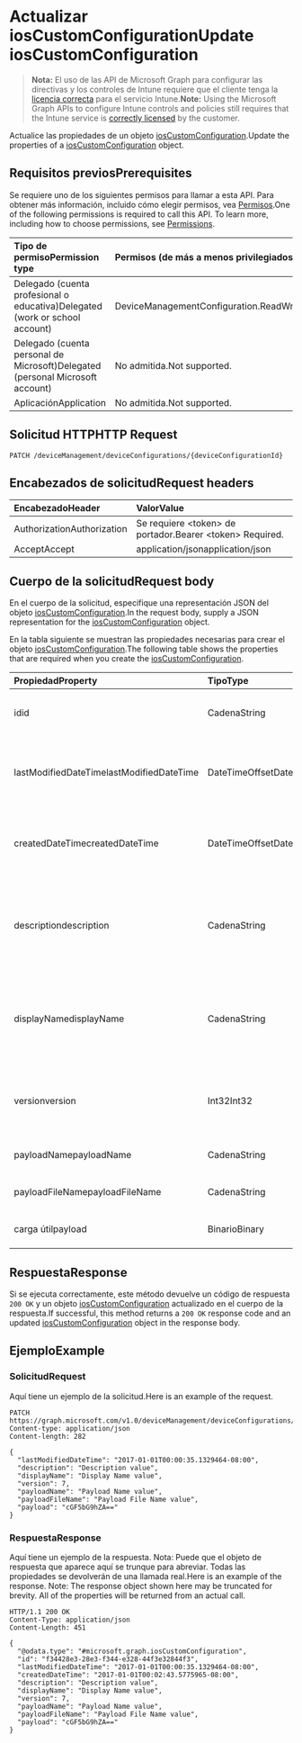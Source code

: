 # <a name="update-ioscustomconfiguration"></a><span data-ttu-id="1de74-101">Actualizar iosCustomConfiguration</span><span class="sxs-lookup"><span data-stu-id="1de74-101">Update iosCustomConfiguration</span></span>

> <span data-ttu-id="1de74-102">**Nota:** El uso de las API de Microsoft Graph para configurar las directivas y los controles de Intune requiere que el cliente tenga la [licencia correcta](https://go.microsoft.com/fwlink/?linkid=839381) para el servicio Intune.</span><span class="sxs-lookup"><span data-stu-id="1de74-102">**Note:** Using the Microsoft Graph APIs to configure Intune controls and policies still requires that the Intune service is [correctly licensed](https://go.microsoft.com/fwlink/?linkid=839381) by the customer.</span></span>

<span data-ttu-id="1de74-103">Actualice las propiedades de un objeto [iosCustomConfiguration](../resources/intune_deviceconfig_ioscustomconfiguration.md).</span><span class="sxs-lookup"><span data-stu-id="1de74-103">Update the properties of a [iosCustomConfiguration](../resources/intune_deviceconfig_ioscustomconfiguration.md) object.</span></span>
## <a name="prerequisites"></a><span data-ttu-id="1de74-104">Requisitos previos</span><span class="sxs-lookup"><span data-stu-id="1de74-104">Prerequisites</span></span>
<span data-ttu-id="1de74-p101">Se requiere uno de los siguientes permisos para llamar a esta API. Para obtener más información, incluido cómo elegir permisos, vea [Permisos](../../../concepts/permissions_reference.md).</span><span class="sxs-lookup"><span data-stu-id="1de74-p101">One of the following permissions is required to call this API. To learn more, including how to choose permissions, see [Permissions](../../../concepts/permissions_reference.md).</span></span>

|<span data-ttu-id="1de74-107">Tipo de permiso</span><span class="sxs-lookup"><span data-stu-id="1de74-107">Permission type</span></span>|<span data-ttu-id="1de74-108">Permisos (de más a menos privilegiados)</span><span class="sxs-lookup"><span data-stu-id="1de74-108">Permissions (from most to least privileged)</span></span>|
|:---|:---|
|<span data-ttu-id="1de74-109">Delegado (cuenta profesional o educativa)</span><span class="sxs-lookup"><span data-stu-id="1de74-109">Delegated (work or school account)</span></span>|<span data-ttu-id="1de74-110">DeviceManagementConfiguration.ReadWrite.All</span><span class="sxs-lookup"><span data-stu-id="1de74-110">DeviceManagementConfiguration.ReadWrite.All</span></span>|
|<span data-ttu-id="1de74-111">Delegado (cuenta personal de Microsoft)</span><span class="sxs-lookup"><span data-stu-id="1de74-111">Delegated (personal Microsoft account)</span></span>|<span data-ttu-id="1de74-112">No admitida.</span><span class="sxs-lookup"><span data-stu-id="1de74-112">Not supported.</span></span>|
|<span data-ttu-id="1de74-113">Aplicación</span><span class="sxs-lookup"><span data-stu-id="1de74-113">Application</span></span>|<span data-ttu-id="1de74-114">No admitida.</span><span class="sxs-lookup"><span data-stu-id="1de74-114">Not supported.</span></span>|

## <a name="http-request"></a><span data-ttu-id="1de74-115">Solicitud HTTP</span><span class="sxs-lookup"><span data-stu-id="1de74-115">HTTP Request</span></span>
<!-- {
  "blockType": "ignored"
}
-->
``` http
PATCH /deviceManagement/deviceConfigurations/{deviceConfigurationId}
```

## <a name="request-headers"></a><span data-ttu-id="1de74-116">Encabezados de solicitud</span><span class="sxs-lookup"><span data-stu-id="1de74-116">Request headers</span></span>
|<span data-ttu-id="1de74-117">Encabezado</span><span class="sxs-lookup"><span data-stu-id="1de74-117">Header</span></span>|<span data-ttu-id="1de74-118">Valor</span><span class="sxs-lookup"><span data-stu-id="1de74-118">Value</span></span>|
|:---|:---|
|<span data-ttu-id="1de74-119">Authorization</span><span class="sxs-lookup"><span data-stu-id="1de74-119">Authorization</span></span>|<span data-ttu-id="1de74-120">Se requiere &lt;token&gt; de portador.</span><span class="sxs-lookup"><span data-stu-id="1de74-120">Bearer &lt;token&gt; Required.</span></span>|
|<span data-ttu-id="1de74-121">Accept</span><span class="sxs-lookup"><span data-stu-id="1de74-121">Accept</span></span>|<span data-ttu-id="1de74-122">application/json</span><span class="sxs-lookup"><span data-stu-id="1de74-122">application/json</span></span>|

## <a name="request-body"></a><span data-ttu-id="1de74-123">Cuerpo de la solicitud</span><span class="sxs-lookup"><span data-stu-id="1de74-123">Request body</span></span>
<span data-ttu-id="1de74-124">En el cuerpo de la solicitud, especifique una representación JSON del objeto [iosCustomConfiguration](../resources/intune_deviceconfig_ioscustomconfiguration.md).</span><span class="sxs-lookup"><span data-stu-id="1de74-124">In the request body, supply a JSON representation for the [iosCustomConfiguration](../resources/intune_deviceconfig_ioscustomconfiguration.md) object.</span></span>

<span data-ttu-id="1de74-125">En la tabla siguiente se muestran las propiedades necesarias para crear el objeto [iosCustomConfiguration](../resources/intune_deviceconfig_ioscustomconfiguration.md).</span><span class="sxs-lookup"><span data-stu-id="1de74-125">The following table shows the properties that are required when you create the [iosCustomConfiguration](../resources/intune_deviceconfig_ioscustomconfiguration.md).</span></span>

|<span data-ttu-id="1de74-126">Propiedad</span><span class="sxs-lookup"><span data-stu-id="1de74-126">Property</span></span>|<span data-ttu-id="1de74-127">Tipo</span><span class="sxs-lookup"><span data-stu-id="1de74-127">Type</span></span>|<span data-ttu-id="1de74-128">Descripción</span><span class="sxs-lookup"><span data-stu-id="1de74-128">Description</span></span>|
|:---|:---|:---|
|<span data-ttu-id="1de74-129">id</span><span class="sxs-lookup"><span data-stu-id="1de74-129">id</span></span>|<span data-ttu-id="1de74-130">Cadena</span><span class="sxs-lookup"><span data-stu-id="1de74-130">String</span></span>|<span data-ttu-id="1de74-131">Clave de la entidad.</span><span class="sxs-lookup"><span data-stu-id="1de74-131">Key of the entity.</span></span> <span data-ttu-id="1de74-132">Heredado de [deviceConfiguration](../resources/intune_deviceconfig_deviceconfiguration.md)</span><span class="sxs-lookup"><span data-stu-id="1de74-132">Inherited from [deviceConfiguration](../resources/intune_deviceconfig_deviceconfiguration.md)</span></span>|
|<span data-ttu-id="1de74-133">lastModifiedDateTime</span><span class="sxs-lookup"><span data-stu-id="1de74-133">lastModifiedDateTime</span></span>|<span data-ttu-id="1de74-134">DateTimeOffset</span><span class="sxs-lookup"><span data-stu-id="1de74-134">DateTimeOffset</span></span>|<span data-ttu-id="1de74-135">Fecha y hora en la que se modificó el objeto por última vez.</span><span class="sxs-lookup"><span data-stu-id="1de74-135">DateTime the object was last modified.</span></span> <span data-ttu-id="1de74-136">Heredado de [deviceConfiguration](../resources/intune_deviceconfig_deviceconfiguration.md)</span><span class="sxs-lookup"><span data-stu-id="1de74-136">Inherited from [deviceConfiguration](../resources/intune_deviceconfig_deviceconfiguration.md)</span></span>|
|<span data-ttu-id="1de74-137">createdDateTime</span><span class="sxs-lookup"><span data-stu-id="1de74-137">createdDateTime</span></span>|<span data-ttu-id="1de74-138">DateTimeOffset</span><span class="sxs-lookup"><span data-stu-id="1de74-138">DateTimeOffset</span></span>|<span data-ttu-id="1de74-139">Fecha y hora en la que se creó el objeto.</span><span class="sxs-lookup"><span data-stu-id="1de74-139">DateTime the object was created.</span></span> <span data-ttu-id="1de74-140">Heredado de [deviceConfiguration](../resources/intune_deviceconfig_deviceconfiguration.md)</span><span class="sxs-lookup"><span data-stu-id="1de74-140">Inherited from [deviceConfiguration](../resources/intune_deviceconfig_deviceconfiguration.md)</span></span>|
|<span data-ttu-id="1de74-141">description</span><span class="sxs-lookup"><span data-stu-id="1de74-141">description</span></span>|<span data-ttu-id="1de74-142">Cadena</span><span class="sxs-lookup"><span data-stu-id="1de74-142">String</span></span>|<span data-ttu-id="1de74-143">Descripción proporcionada por el administrador de la configuración del dispositivo.</span><span class="sxs-lookup"><span data-stu-id="1de74-143">Admin provided description of the Device Configuration.</span></span> <span data-ttu-id="1de74-144">Heredado de [deviceConfiguration](../resources/intune_deviceconfig_deviceconfiguration.md)</span><span class="sxs-lookup"><span data-stu-id="1de74-144">Inherited from [deviceConfiguration](../resources/intune_deviceconfig_deviceconfiguration.md)</span></span>|
|<span data-ttu-id="1de74-145">displayName</span><span class="sxs-lookup"><span data-stu-id="1de74-145">displayName</span></span>|<span data-ttu-id="1de74-146">Cadena</span><span class="sxs-lookup"><span data-stu-id="1de74-146">String</span></span>|<span data-ttu-id="1de74-147">Nombre proporcionado por el administrador de la configuración del dispositivo.</span><span class="sxs-lookup"><span data-stu-id="1de74-147">Admin provided name of the device configuration.</span></span> <span data-ttu-id="1de74-148">Heredado de [deviceConfiguration](../resources/intune_deviceconfig_deviceconfiguration.md)</span><span class="sxs-lookup"><span data-stu-id="1de74-148">Inherited from [deviceConfiguration](../resources/intune_deviceconfig_deviceconfiguration.md)</span></span>|
|<span data-ttu-id="1de74-149">version</span><span class="sxs-lookup"><span data-stu-id="1de74-149">version</span></span>|<span data-ttu-id="1de74-150">Int32</span><span class="sxs-lookup"><span data-stu-id="1de74-150">Int32</span></span>|<span data-ttu-id="1de74-151">Versión de la configuración del dispositivo.</span><span class="sxs-lookup"><span data-stu-id="1de74-151">Version of the device configuration.</span></span> <span data-ttu-id="1de74-152">Heredado de [deviceConfiguration](../resources/intune_deviceconfig_deviceconfiguration.md)</span><span class="sxs-lookup"><span data-stu-id="1de74-152">Inherited from [deviceConfiguration](../resources/intune_deviceconfig_deviceconfiguration.md)</span></span>|
|<span data-ttu-id="1de74-153">payloadName</span><span class="sxs-lookup"><span data-stu-id="1de74-153">payloadName</span></span>|<span data-ttu-id="1de74-154">Cadena</span><span class="sxs-lookup"><span data-stu-id="1de74-154">String</span></span>|<span data-ttu-id="1de74-155">Nombre que se muestra al usuario.</span><span class="sxs-lookup"><span data-stu-id="1de74-155">Name that is displayed to the user.</span></span>|
|<span data-ttu-id="1de74-156">payloadFileName</span><span class="sxs-lookup"><span data-stu-id="1de74-156">payloadFileName</span></span>|<span data-ttu-id="1de74-157">Cadena</span><span class="sxs-lookup"><span data-stu-id="1de74-157">String</span></span>|<span data-ttu-id="1de74-158">Nombre de archivo de carga útil (\*.mobileconfig</span><span class="sxs-lookup"><span data-stu-id="1de74-158">Payload file name (\*.mobileconfig</span></span> | <span data-ttu-id="1de74-159">\*.xml).</span><span class="sxs-lookup"><span data-stu-id="1de74-159">\*.xml).</span></span>|
|<span data-ttu-id="1de74-160">carga útil</span><span class="sxs-lookup"><span data-stu-id="1de74-160">payload</span></span>|<span data-ttu-id="1de74-161">Binario</span><span class="sxs-lookup"><span data-stu-id="1de74-161">Binary</span></span>|<span data-ttu-id="1de74-162">Carga útil.</span><span class="sxs-lookup"><span data-stu-id="1de74-162">Payload.</span></span> <span data-ttu-id="1de74-163">(Matriz de bytes codificada UTF8)</span><span class="sxs-lookup"><span data-stu-id="1de74-163">(UTF8 encoded byte array)</span></span>|



## <a name="response"></a><span data-ttu-id="1de74-164">Respuesta</span><span class="sxs-lookup"><span data-stu-id="1de74-164">Response</span></span>
<span data-ttu-id="1de74-165">Si se ejecuta correctamente, este método devuelve un código de respuesta `200 OK` y un objeto [iosCustomConfiguration](../resources/intune_deviceconfig_ioscustomconfiguration.md) actualizado en el cuerpo de la respuesta.</span><span class="sxs-lookup"><span data-stu-id="1de74-165">If successful, this method returns a `200 OK` response code and an updated [iosCustomConfiguration](../resources/intune_deviceconfig_ioscustomconfiguration.md) object in the response body.</span></span>

## <a name="example"></a><span data-ttu-id="1de74-166">Ejemplo</span><span class="sxs-lookup"><span data-stu-id="1de74-166">Example</span></span>
### <a name="request"></a><span data-ttu-id="1de74-167">Solicitud</span><span class="sxs-lookup"><span data-stu-id="1de74-167">Request</span></span>
<span data-ttu-id="1de74-168">Aquí tiene un ejemplo de la solicitud.</span><span class="sxs-lookup"><span data-stu-id="1de74-168">Here is an example of the request.</span></span>
``` http
PATCH https://graph.microsoft.com/v1.0/deviceManagement/deviceConfigurations/{deviceConfigurationId}
Content-type: application/json
Content-length: 282

{
  "lastModifiedDateTime": "2017-01-01T00:00:35.1329464-08:00",
  "description": "Description value",
  "displayName": "Display Name value",
  "version": 7,
  "payloadName": "Payload Name value",
  "payloadFileName": "Payload File Name value",
  "payload": "cGF5bG9hZA=="
}
```

### <a name="response"></a><span data-ttu-id="1de74-169">Respuesta</span><span class="sxs-lookup"><span data-stu-id="1de74-169">Response</span></span>
<span data-ttu-id="1de74-p109">Aquí tiene un ejemplo de la respuesta. Nota: Puede que el objeto de respuesta que aparece aquí se trunque para abreviar. Todas las propiedades se devolverán de una llamada real.</span><span class="sxs-lookup"><span data-stu-id="1de74-p109">Here is an example of the response. Note: The response object shown here may be truncated for brevity. All of the properties will be returned from an actual call.</span></span>
``` http
HTTP/1.1 200 OK
Content-Type: application/json
Content-Length: 451

{
  "@odata.type": "#microsoft.graph.iosCustomConfiguration",
  "id": "f34428e3-28e3-f344-e328-44f3e32844f3",
  "lastModifiedDateTime": "2017-01-01T00:00:35.1329464-08:00",
  "createdDateTime": "2017-01-01T00:02:43.5775965-08:00",
  "description": "Description value",
  "displayName": "Display Name value",
  "version": 7,
  "payloadName": "Payload Name value",
  "payloadFileName": "Payload File Name value",
  "payload": "cGF5bG9hZA=="
}
```








